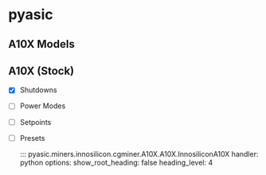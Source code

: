 # pyasic
## A10X Models

## A10X (Stock)

- [x] Shutdowns
- [ ] Power Modes
- [ ] Setpoints
- [ ] Presets

    ::: pyasic.miners.innosilicon.cgminer.A10X.A10X.InnosiliconA10X
    handler: python
    options:
        show_root_heading: false
        heading_level: 4

